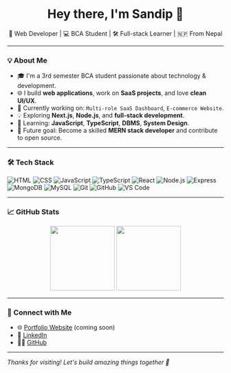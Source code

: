 <h1 align="center">Hey there, I'm Sandip 👋</h1>

<p align="center">
  🚀 Web Developer | 💻 BCA Student | 🛠️ Full-stack Learner | 🇳🇵 From Nepal
</p>

---

### 💡 About Me
- 🎓 I'm a 3rd semester BCA student passionate about technology & development.
- 🌐 I build **web applications**, work on **SaaS projects**, and love **clean UI/UX**.
- 🔭 Currently working on: `Multi-role SaaS Dashboard`, `E-commerce Website`.
- 💡 Exploring **Next.js**, **Node.js**, and **full-stack development**.
- 📘 Learning: **JavaScript**, **TypeScript**, **DBMS**, **System Design**.
- 🧠 Future goal: Become a skilled **MERN stack developer** and contribute to open source.

---

### 🛠 Tech Stack

![HTML](https://img.shields.io/badge/-HTML5-E34F26?style=flat&logo=html5)
![CSS](https://img.shields.io/badge/-CSS3-1572B6?style=flat&logo=css3)
![JavaScript](https://img.shields.io/badge/-JavaScript-F7DF1E?style=flat&logo=javascript)
![TypeScript](https://img.shields.io/badge/-TypeScript-3178C6?style=flat&logo=typescript)
![React](https://img.shields.io/badge/-React-61DAFB?style=flat&logo=react)
![Node.js](https://img.shields.io/badge/-Node.js-339933?style=flat&logo=node.js)
![Express](https://img.shields.io/badge/-Express.js-000000?style=flat&logo=express)
![MongoDB](https://img.shields.io/badge/-MongoDB-47A248?style=flat&logo=mongodb)
![MySQL](https://img.shields.io/badge/-MySQL-4479A1?style=flat&logo=mysql)
![Git](https://img.shields.io/badge/-Git-F05032?style=flat&logo=git)
![GitHub](https://img.shields.io/badge/-GitHub-181717?style=flat&logo=github)
![VS Code](https://img.shields.io/badge/-VS%20Code-007ACC?style=flat&logo=visual-studio-code)

---

### 📈 GitHub Stats

<p align="center">
  <img src="https://github-readme-stats.vercel.app/api?username=sandip-dev-max&show_icons=true&theme=react&count_private=true" height="150"/>
  <img src="https://github-readme-streak-stats.herokuapp.com/?user=sandip-dev-max&theme=react" height="150"/>
</p>

---

### 🤝 Connect with Me

- 🌐 [Portfolio Website](https://sandip.bhatta.com.np) (coming soon)
- 💼 [LinkedIn](https://www.linkedin.com/in/sandipbhatta-dev)
- 🧑‍💻 [GitHub](https://github.com/sandip-dev-max)

---

_Thanks for visiting! Let's build amazing things together 🚀_
